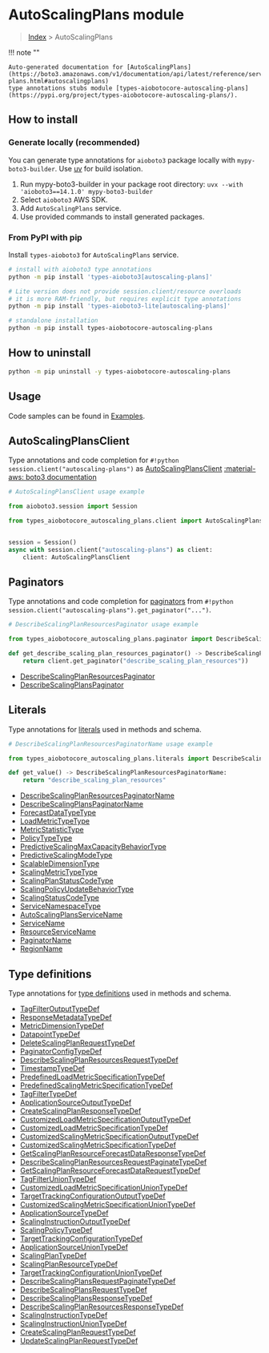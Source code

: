 # AutoScalingPlans module

> [Index](../README.md) > AutoScalingPlans


!!! note ""

    Auto-generated documentation for [AutoScalingPlans](https://boto3.amazonaws.com/v1/documentation/api/latest/reference/services/autoscaling-plans.html#autoscalingplans)
    type annotations stubs module [types-aiobotocore-autoscaling-plans](https://pypi.org/project/types-aiobotocore-autoscaling-plans/).

## How to install

### Generate locally (recommended)

You can generate type annotations for `aioboto3` package locally with `mypy-boto3-builder`.
Use [uv](https://docs.astral.sh/uv/getting-started/installation/) for build isolation.

1. Run mypy-boto3-builder in your package root directory: `uvx --with 'aioboto3==14.1.0' mypy-boto3-builder`
1. Select `aioboto3` AWS SDK.
1. Add `AutoScalingPlans` service.
1. Use provided commands to install generated packages.



### From PyPI with pip

Install `types-aioboto3` for `AutoScalingPlans` service.

```bash
# install with aioboto3 type annotations
python -m pip install 'types-aioboto3[autoscaling-plans]'

# Lite version does not provide session.client/resource overloads
# it is more RAM-friendly, but requires explicit type annotations
python -m pip install 'types-aioboto3-lite[autoscaling-plans]'

# standalone installation
python -m pip install types-aiobotocore-autoscaling-plans
```



## How to uninstall

```bash
python -m pip uninstall -y types-aiobotocore-autoscaling-plans
```

## Usage

Code samples can be found in [Examples](./usage.md).

## AutoScalingPlansClient

Type annotations and code completion for  `#!python session.client("autoscaling-plans")` as [AutoScalingPlansClient](./client.md)
[:material-aws: boto3 documentation](https://boto3.amazonaws.com/v1/documentation/api/latest/reference/services/autoscaling-plans.html#AutoScalingPlans.Client)

```python
# AutoScalingPlansClient usage example

from aioboto3.session import Session

from types_aiobotocore_autoscaling_plans.client import AutoScalingPlansClient


session = Session()
async with session.client("autoscaling-plans") as client:
    client: AutoScalingPlansClient
```


## Paginators

Type annotations and code completion for
[paginators](./paginators.md)
from `#!python session.client("autoscaling-plans").get_paginator("...")`.

```python
# DescribeScalingPlanResourcesPaginator usage example

from types_aiobotocore_autoscaling_plans.paginator import DescribeScalingPlanResourcesPaginator

def get_describe_scaling_plan_resources_paginator() -> DescribeScalingPlanResourcesPaginator:
    return client.get_paginator("describe_scaling_plan_resources"))
```

- [DescribeScalingPlanResourcesPaginator](./paginators.md#describescalingplanresourcespaginator)
- [DescribeScalingPlansPaginator](./paginators.md#describescalingplanspaginator)








## Literals

Type annotations for [literals](./literals.md) used in methods and schema.

```python
# DescribeScalingPlanResourcesPaginatorName usage example

from types_aiobotocore_autoscaling_plans.literals import DescribeScalingPlanResourcesPaginatorName

def get_value() -> DescribeScalingPlanResourcesPaginatorName:
    return "describe_scaling_plan_resources"
```

- [DescribeScalingPlanResourcesPaginatorName](./literals.md#describescalingplanresourcespaginatorname)
- [DescribeScalingPlansPaginatorName](./literals.md#describescalingplanspaginatorname)
- [ForecastDataTypeType](./literals.md#forecastdatatypetype)
- [LoadMetricTypeType](./literals.md#loadmetrictypetype)
- [MetricStatisticType](./literals.md#metricstatistictype)
- [PolicyTypeType](./literals.md#policytypetype)
- [PredictiveScalingMaxCapacityBehaviorType](./literals.md#predictivescalingmaxcapacitybehaviortype)
- [PredictiveScalingModeType](./literals.md#predictivescalingmodetype)
- [ScalableDimensionType](./literals.md#scalabledimensiontype)
- [ScalingMetricTypeType](./literals.md#scalingmetrictypetype)
- [ScalingPlanStatusCodeType](./literals.md#scalingplanstatuscodetype)
- [ScalingPolicyUpdateBehaviorType](./literals.md#scalingpolicyupdatebehaviortype)
- [ScalingStatusCodeType](./literals.md#scalingstatuscodetype)
- [ServiceNamespaceType](./literals.md#servicenamespacetype)
- [AutoScalingPlansServiceName](./literals.md#autoscalingplansservicename)
- [ServiceName](./literals.md#servicename)
- [ResourceServiceName](./literals.md#resourceservicename)
- [PaginatorName](./literals.md#paginatorname)
- [RegionName](./literals.md#regionname)




## Type definitions

Type annotations for [type definitions](./type_defs.md) used in methods and schema.

- [TagFilterOutputTypeDef](./type_defs.md#tagfilteroutputtypedef)
- [ResponseMetadataTypeDef](./type_defs.md#responsemetadatatypedef)
- [MetricDimensionTypeDef](./type_defs.md#metricdimensiontypedef)
- [DatapointTypeDef](./type_defs.md#datapointtypedef)
- [DeleteScalingPlanRequestTypeDef](./type_defs.md#deletescalingplanrequesttypedef)
- [PaginatorConfigTypeDef](./type_defs.md#paginatorconfigtypedef)
- [DescribeScalingPlanResourcesRequestTypeDef](./type_defs.md#describescalingplanresourcesrequesttypedef)
- [TimestampTypeDef](./type_defs.md#timestamptypedef)
- [PredefinedLoadMetricSpecificationTypeDef](./type_defs.md#predefinedloadmetricspecificationtypedef)
- [PredefinedScalingMetricSpecificationTypeDef](./type_defs.md#predefinedscalingmetricspecificationtypedef)
- [TagFilterTypeDef](./type_defs.md#tagfiltertypedef)
- [ApplicationSourceOutputTypeDef](./type_defs.md#applicationsourceoutputtypedef)
- [CreateScalingPlanResponseTypeDef](./type_defs.md#createscalingplanresponsetypedef)
- [CustomizedLoadMetricSpecificationOutputTypeDef](./type_defs.md#customizedloadmetricspecificationoutputtypedef)
- [CustomizedLoadMetricSpecificationTypeDef](./type_defs.md#customizedloadmetricspecificationtypedef)
- [CustomizedScalingMetricSpecificationOutputTypeDef](./type_defs.md#customizedscalingmetricspecificationoutputtypedef)
- [CustomizedScalingMetricSpecificationTypeDef](./type_defs.md#customizedscalingmetricspecificationtypedef)
- [GetScalingPlanResourceForecastDataResponseTypeDef](./type_defs.md#getscalingplanresourceforecastdataresponsetypedef)
- [DescribeScalingPlanResourcesRequestPaginateTypeDef](./type_defs.md#describescalingplanresourcesrequestpaginatetypedef)
- [GetScalingPlanResourceForecastDataRequestTypeDef](./type_defs.md#getscalingplanresourceforecastdatarequesttypedef)
- [TagFilterUnionTypeDef](./type_defs.md#tagfilteruniontypedef)
- [CustomizedLoadMetricSpecificationUnionTypeDef](./type_defs.md#customizedloadmetricspecificationuniontypedef)
- [TargetTrackingConfigurationOutputTypeDef](./type_defs.md#targettrackingconfigurationoutputtypedef)
- [CustomizedScalingMetricSpecificationUnionTypeDef](./type_defs.md#customizedscalingmetricspecificationuniontypedef)
- [ApplicationSourceTypeDef](./type_defs.md#applicationsourcetypedef)
- [ScalingInstructionOutputTypeDef](./type_defs.md#scalinginstructionoutputtypedef)
- [ScalingPolicyTypeDef](./type_defs.md#scalingpolicytypedef)
- [TargetTrackingConfigurationTypeDef](./type_defs.md#targettrackingconfigurationtypedef)
- [ApplicationSourceUnionTypeDef](./type_defs.md#applicationsourceuniontypedef)
- [ScalingPlanTypeDef](./type_defs.md#scalingplantypedef)
- [ScalingPlanResourceTypeDef](./type_defs.md#scalingplanresourcetypedef)
- [TargetTrackingConfigurationUnionTypeDef](./type_defs.md#targettrackingconfigurationuniontypedef)
- [DescribeScalingPlansRequestPaginateTypeDef](./type_defs.md#describescalingplansrequestpaginatetypedef)
- [DescribeScalingPlansRequestTypeDef](./type_defs.md#describescalingplansrequesttypedef)
- [DescribeScalingPlansResponseTypeDef](./type_defs.md#describescalingplansresponsetypedef)
- [DescribeScalingPlanResourcesResponseTypeDef](./type_defs.md#describescalingplanresourcesresponsetypedef)
- [ScalingInstructionTypeDef](./type_defs.md#scalinginstructiontypedef)
- [ScalingInstructionUnionTypeDef](./type_defs.md#scalinginstructionuniontypedef)
- [CreateScalingPlanRequestTypeDef](./type_defs.md#createscalingplanrequesttypedef)
- [UpdateScalingPlanRequestTypeDef](./type_defs.md#updatescalingplanrequesttypedef)

